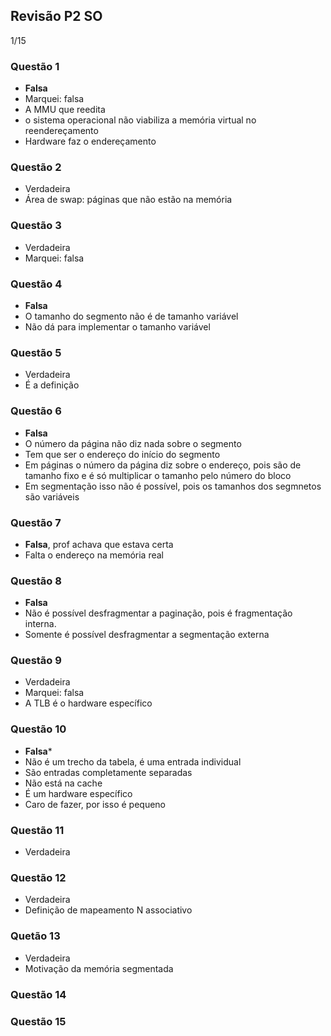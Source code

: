 ## Revisão P2 SO

1/15

### Questão 1
- **Falsa**
- Marquei: falsa
- A MMU que reedita
- o sistema operacional não viabiliza a memória virtual no reendereçamento
- Hardware faz o endereçamento

### Questão 2
- Verdadeira
- Área de swap: páginas que não estão na memória

### Questão 3
- Verdadeira
- Marquei: falsa

### Questão 4
- **Falsa**
- O tamanho do segmento não é de tamanho variável
- Não dá para implementar o tamanho variável

### Questão 5
- Verdadeira
- É a definição

### Questão 6
- **Falsa**
- O número da página não diz nada sobre o segmento
- Tem que ser o endereço do início do segmento
- Em páginas o número da página diz sobre o endereço, pois são de tamanho fixo e é só multiplicar o tamanho pelo número do bloco
- Em segmentação isso não é possível, pois os tamanhos dos segmnetos são variáveis

### Questão 7
- **Falsa**, prof achava que estava certa
- Falta o endereço na memória real

### Questão 8
- **Falsa**
- Não é possível desfragmentar a paginação, pois é fragmentação interna.
- Somente é possível desfragmentar a segmentação externa

### Questão 9
- Verdadeira
- Marquei: falsa
- A TLB é o hardware específico

### Questão 10
- **Falsa***
- Não é um trecho da tabela, é uma entrada individual
- São entradas completamente separadas
- Não está na cache
- É um hardware específico
- Caro de fazer, por isso é pequeno

### Questão 11
- Verdadeira

### Questão 12
- Verdadeira
- Definição de mapeamento N associativo

### Quetão 13
- Verdadeira
- Motivação da memória segmentada

### Questão 14



### Questão 15
